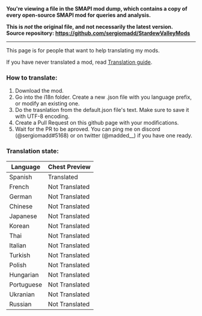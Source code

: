 **You're viewing a file in the SMAPI mod dump, which contains a copy of every open-source SMAPI mod
for queries and analysis.**

**This is _not_ the original file, and not necessarily the latest version.**  
**Source repository: https://github.com/sergiomadd/StardewValleyMods**

----

This page is for people that want to help translating my mods.

If you have never translated a mod, read [Translation guide](https://stardewvalleywiki.com/Modding:Translations).

### How to translate:
1. Download the mod. 
2. Go into the i18n folder. Create a new .json file with you language prefix, or modify an existing one.
3. Do the trasnlation from the default.json file's text. Make sure to save it with UTF-8 encoding.
4. Create a Pull Request on this github page with your modifications.
5. Wait for the PR to be aproved.
You can ping me on discord (@sergiomadd#5168) or on twitter (@madded__) if you have one ready.


### Translation state:

| Language  | Chest Preview |
| ------------- | ------------- |
| Spanish | Translated |
| French | Not Translated |
| German | Not Translated |
| Chinese | Not Translated |
| Japanese | Not Translated |
| Korean | Not Translated |
| Thai | Not Translated |
| Italian | Not Translated |
| Turkish | Not Translated |
| Polish | Not Translated |
| Hungarian | Not Translated |
| Portuguese | Not Translated |
| Ukranian | Not Translated |
| Russian | Not Translated |
